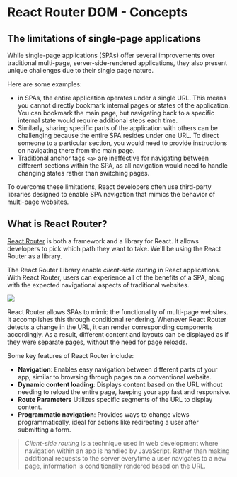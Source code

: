 # React Router DOM - Concepts

## The limitations of single-page applications
While single-page applications (SPAs) offer several improvements over traditional multi-page, server-side-rendered applications, they also present unique challenges due to their single page nature. 

Here are some examples: 
* in SPAs, the entire application operates under a single URL. This means you cannot directly bookmark internal pages or states of the application. You can bookmark the main page, but navigating back to a specific internal state would require additional steps each time. 
* Similarly, sharing specific parts of the application with others can be challenging because the entire SPA resides under one URL. To direct someone to a particular section, you would need to provide instructions on navigating there from the main page.
* Traditional anchor tags `<a>` are ineffective for navigating between different sections within the SPA, as all navigation would need to handle changing states rather than switching pages.

To overcome these limitations, React developers often use third-party libraries designed to enable SPA navigation that mimics the behavior of multi-page websites. 

## What is React Router? 
[React Router](https://reactrouter.com/home) is both a framework and a library for React. It allows developers to pick which path they want to take. We'll be using the React Router as a library. 

The React Router Library enable *client-side routing* in React applications. With React Router, users can experience all of the benefits of a SPA, along with the expected navigational aspects of traditional websites. 

![](https://pages.git.generalassemb.ly/modular-curriculum-all-courses/react-router-dom/concepts/assets/conditional.png)

React Router allows SPAs to mimic the functionality of multi-page websites. It accomplishes this through conditional rendering. Whenever React Router detects a change in the URL, it can render corresponding components accordingly. As a result, different content and layouts can be displayed as if they were separate pages, without the need for page reloads. 

Some key features of React Router include: 
* **Navigation**: Enables easy navigation between different parts of your app, similar to browsing through pages on a conventional website. 
* **Dynamic content loading**: Displays content based on the URL without needing to reload the entire page, keeping your app fast and responsive. 
* **Route Parameters** Utilizes specific segments of the URL to display content. 
* **Programmatic navigation**: Provides ways to change views programmatically, ideal for actions like redirecting a user after submitting a form. 

> *Client-side routing* is a technique used in web development where navigation within an app is handled by JavaScript. Rather than making additional requests to the server everytime a user navigates to a new page, information is conditionally rendered based on the URL. 

